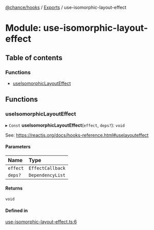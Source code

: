 [@chance/hooks](../README.md) / [Exports](../modules.md) / use-isomorphic-layout-effect

# Module: use-isomorphic-layout-effect

## Table of contents

### Functions

- [useIsomorphicLayoutEffect](use_isomorphic_layout_effect.md#useisomorphiclayouteffect)

## Functions

### useIsomorphicLayoutEffect

▸ `Const` **useIsomorphicLayoutEffect**(`effect`, `deps?`): `void`

See: https://reactjs.org/docs/hooks-reference.html#uselayouteffect

#### Parameters

| Name | Type |
| :------ | :------ |
| `effect` | `EffectCallback` |
| `deps?` | `DependencyList` |

#### Returns

`void`

#### Defined in

[use-isomorphic-layout-effect.ts:6](https://github.com/chaance/hooks/blob/e2a7532/src/use-isomorphic-layout-effect.ts#L6)
